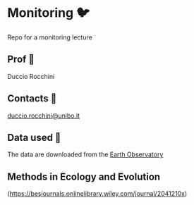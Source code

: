 # Monitoring 🐦
Repo for a monitoring lecture

## Prof 📖
Duccio Rocchini

## Contacts 📧
duccio.rocchini@unibo.it

## Data used 🐢
The data are downloaded from the [Earth Observatory](https://earthobservatory.nasa.gov/)

## Methods in Ecology and Evolution
(https://besjournals.onlinelibrary.wiley.com/journal/2041210x)



